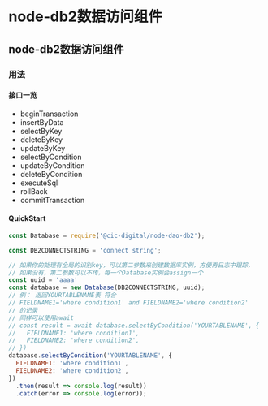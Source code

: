 # node-db2数据访问组件

##  node-db2数据访问组件

### 用法

####  接口一览
*   beginTransaction
*   insertByData
*   selectByKey
*   deleteByKey
*   updateByKey
*   selectByCondition
*   updateByCondition
*   deleteByCondition
*   executeSql
*   rollBack
*   commitTransaction

####  QuickStart
``` javascript
const Database = require('@cic-digital/node-dao-db2');

const DB2CONNECTSTRING = 'connect string';

// 如果你的处理有全局的识别key，可以第二参数来创建数据库实例，方便再日志中跟踪，
// 如果没有，第二参数可以不传，每一个Database实例会assign一个
const uuid = 'aaaa'
const database = new Database(DB2CONNECTSTRING, uuid);
// 例： 返回YOURTABLENAME表 符合
// FIELDNAME1='where condition1' and FIELDNAME2='where condition2'
// 的记录
// 同样可以使用await
// const result = await database.selectByCondition('YOURTABLENAME', {
//   FIELDNAME1: 'where condition1',
//   FIELDNAME2: 'where condition2',
// })
database.selectByCondition('YOURTABLENAME', {
  FIELDNAME1: 'where condition1',
  FIELDNAME2: 'where condition2',
})
  .then(result => console.log(result))
  .catch(error => console.log(error));
```